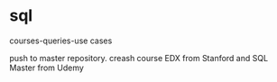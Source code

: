 # sql
courses-queries-use cases

push to master repository.
creash course EDX from Stanford
and SQL Master from Udemy
